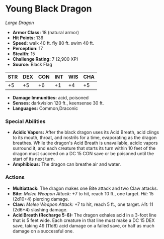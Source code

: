 # Young Black Dragon

*Large* *Dragon*

- **Armor Class:** 18 (natural armor)
- **Hit Points:** 136 
- **Speed:** walk 40 ft. fly 80 ft. swim 40 ft.
- **Perception**: 17
- **Stealth**: 15
- **Challenge Rating:** 7 (2,900 XP)
- **Source:** Black Flag

| STR | DEX | CON | INT | WIS | CHA |
| --- | --- | --- | --- | --- | --- |
| +5 | +5 | +6 | +1 | +4 | +5 |

- **Damage Immunities:** acid, poisoned
- **Senses:** darkvision 120 ft., keensense 30 ft.
- **Languages:** Common,Draconic

### Special Abilities

- **Acidic Vapors:** After the black dragon uses its Acid Breath, acid clings to its mouth, throat, and nostrils for a time, evaporating as the dragon breathes. While the dragon's Acid Breath is unavailable, acidic vapors surround it, and each creature that starts its turn within 10 feet of the dragon must succeed on a DC 15 CON save or be poisoned until the start of its next turn.
- **Amphibious:** The dragon can breathe air and water.

### Actions

- **Multiattack:** The dragon makes one Bite attack and two Claw attacks.
- **Bite:** _Melee Weapon Attack:_ +7 to hit, reach 10 ft., one target. _Hit:_ 15 (2d10+4) piercing damage.
- **Claw:** _Melee Weapon Attack:_ +7 to hit, reach 5 ft., one target. _Hit:_ 11 (2d6+4) slashing damage.
- **Acid Breath (Recharge 5-6):** The dragon exhales acid in a 3-foot line that is 5 feet wide. Each creature in that line must make a DC 15 DEX save, taking 49 (11d8) acid damage on a failed save, or half as much damage on a successful one.
